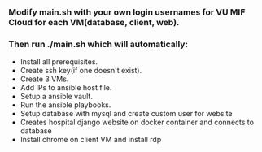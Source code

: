 ### Modify main.sh with your own login usernames for VU MIF Cloud for each VM(database, client, web).

### Then run ./main.sh which will automatically:
* Install all prerequisites.
* Create ssh key(if one doesn't exist).
* Create 3 VMs.
* Add IPs to ansible host file.
* Setup a ansible vault.
* Run the ansible playbooks.
* Setup database with mysql and create custom user for website
* Creates hospital django website on docker container and connects to database
* Install chrome on client VM and install rdp